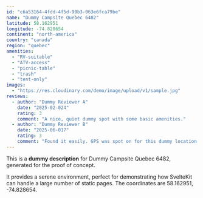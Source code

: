 ```yaml
---
id: "c6a53164-4fdd-4f5d-99b3-063e6fca79be"
name: "Dummy Campsite Quebec 6482"
latitude: 58.162951
longitude: -74.828654
continent: "north-america"
country: "canada"
region: "quebec"
amenities:
  - "RV-suitable"
  - "ATV-access"
  - "picnic-table"
  - "trash"
  - "tent-only"
images:
  - "https://res.cloudinary.com/demo/image/upload/v1/sample.jpg"
reviews:
  - author: "Dummy Reviewer A"
    date: "2025-02-024"
    rating: 3
    comment: "A nice, quiet dummy spot with some basic amenities."
  - author: "Dummy Reviewer B"
    date: "2025-06-017"
    rating: 3
    comment: "Found it easily. GPS was spot on for this dummy location."
---
```


This is a **dummy description** for Dummy Campsite Quebec 6482, generated for the proof of concept.

It provides a serene environment, perfect for demonstrating how SvelteKit can handle a large number of static pages. The coordinates are 58.162951, -74.828654.

